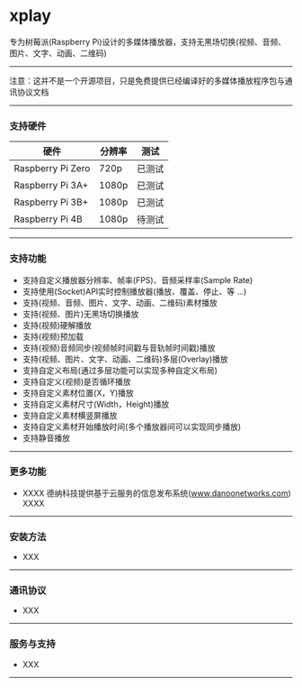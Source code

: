 # xplay

专为树莓派(Raspberry Pi)设计的多媒体播放器，支持无黑场切换(视频、音频、图片、文字、动画、二维码)

---

注意：这并不是一个开源项目，只是免费提供已经编译好的多媒体播放程序包与通讯协议文档

---
### 支持硬件

| 硬件 | 分辨率 | 测试 |
| --- | --- | --- |
| Raspberry Pi Zero | 720p | 已测试 |
| Raspberry Pi 3A+  | 1080p |已测试 |
| Raspberry Pi 3B+  | 1080p | 已测试 |
| Raspberry Pi 4B   | 1080p | 待测试 |

---
### 支持功能

* 支持自定义播放器分辨率、帧率(FPS)、音频采样率(Sample Rate)
* 支持使用(Socket)API实时控制播放器(播放、覆盖、停止、等 ...)
* 支持(视频、音频、图片、文字、动画、二维码)素材播放
* 支持(视频、图片)无黑场切换播放
* 支持(视频)硬解播放
* 支持(视频)预加载
* 支持(视频)音频同步(视频帧时间戳与音轨帧时间戳)播放
* 支持(视频、图片、文字、动画、二维码)多层(Overlay)播放
* 支持自定义布局(通过多层功能可以实现多种自定义布局)
* 支持自定义(视频)是否循环播放
* 支持自定义素材位置(X，Y)播放
* 支持自定义素材尺寸(Width，Height)播放
* 支持自定义素材横竖屏播放
* 支持自定义素材开始播放时间(多个播放器间可以实现同步播放)
* 支持静音播放

---
### 更多功能

 * XXXX 德纳科技提供基于云服务的信息发布系统(www.danoonetworks.com) XXXX

---
### 安装方法

 * XXX 

---
### 通讯协议

 * XXX

---
### 服务与支持

 * XXX
 
 ---

